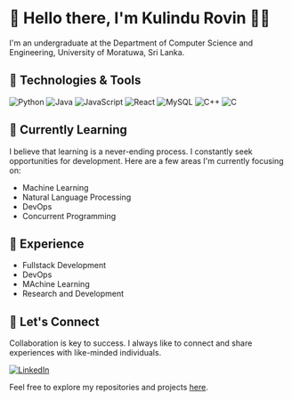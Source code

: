 # 👋 Hello there, I'm Kulindu Rovin 👨‍💻

I'm an undergraduate at the Department of Computer Science and Engineering, University of Moratuwa, Sri Lanka.

## 🔧 Technologies & Tools

![Python](https://img.shields.io/badge/-Python-3776AB?style=flat-square&logo=Python&logoColor=white)
![Java](https://img.shields.io/badge/-Java-007396?style=flat-square&logo=Java&logoColor=white)
![JavaScript](https://img.shields.io/badge/-JavaScript-F7DF1E?style=flat-square&logo=JavaScript&logoColor=black)
![React](https://img.shields.io/badge/-React-61DAFB?style=flat-square&logo=React&logoColor=white)
![MySQL](https://img.shields.io/badge/-MySQL-4479A1?style=flat-square&logo=MySQL&logoColor=white)
![C++](https://img.shields.io/badge/-C++-00599C?style=flat-square&logo=C%2B%2B&logoColor=white)
![C](https://img.shields.io/badge/-C-00599C?style=flat-square&logo=C&logoColor=white)

## 🌱 Currently Learning

I believe that learning is a never-ending process. I constantly seek opportunities for development. Here are a few areas I'm currently focusing on:

- Machine Learning
- Natural Language Processing
- DevOps
- Concurrent Programming

## 💼 Experience

- Fullstack Development
- DevOps
- MAchine Learning
- Research and Development

## 🤝 Let's Connect

Collaboration is key to success. I always like to connect and share experiences with like-minded individuals.

[![LinkedIn](https://img.shields.io/badge/LinkedIn-0077B5?style=flat-square&logo=linkedin&logoColor=white)](https://www.linkedin.com/in/kulindu-rovin/)

Feel free to explore my repositories and projects [here](https://github.com/RovinKYK?tab=repositories).
